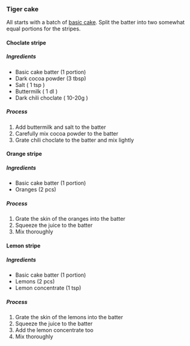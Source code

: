 ### Tiger cake

All starts with a batch of [basic cake](2021-08-Basic.md). Split the batter into two somewhat equal portions for the stripes.

#### Choclate stripe

##### Ingredients

- Basic cake batter (1 portion)
- Dark cocoa powder (3 tbsp)
- Salt ( 1 tsp )
- Buttermilk ( 1 dl )
- Dark chili choclate ( 10-20g )

##### Process

1) Add buttermilk and salt to the batter
2) Carefully mix cocoa powder to the batter
3) Grate chili choclate to the batter and mix lightly

#### Orange stripe

##### Ingredients

- Basic cake batter (1 portion)
- Oranges (2 pcs)

##### Process

1) Grate the skin of the oranges into the batter
2) Squeeze the juice to the batter
3) Mix thoroughly


#### Lemon stripe

##### Ingredients

- Basic cake batter (1 portion)
- Lemons (2 pcs)
- Lemon concentrate (1 tsp)

##### Process

1) Grate the skin of the lemons into the batter
2) Squeeze the juice to the batter
3) Add the lemon concentrate too
4) Mix thoroughly

